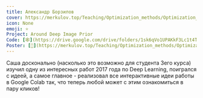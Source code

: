 ```yaml
---
title: Александр Борзилов
cover: https://merkulov.top/Teaching/Optimization_methods/Optimization_methods____/Лучшие_проекты_по_оптимизации_2018/Александр_Борзилов/borzilov.jpeg
icon: None
emoji: ⭐
Project: Around Deep Image Prior
Code: [🕸](https://drive.google.com/drive/folders/1sk6qVo1UPAKkF3Lc1t4TcSRG-SYLrzeA?usp=sharing)
Poster: [📎](https://merkulov.top/Teaching/Optimization_methods/Optimization_methods____/Лучшие_проекты_по_оптимизации_2018/Александр_Борзилов/borzilov_poster.pdf)
---
```


Саша досконально (насколько это возможно для студента 3его курса) изучил одну из интересных работ 2017 года по Deep Learning, поигрался с идеей, а самое главное - реализовал все интерактивные идеи работы в Google Colab так, что теперь любой может с этим ознакомиться в пару кликов!

